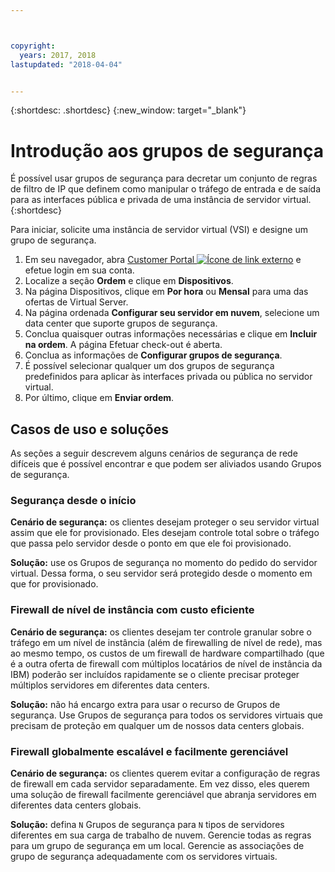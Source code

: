 ```yaml
---



copyright:
  years: 2017, 2018
lastupdated: "2018-04-04"


---
```


{:shortdesc: .shortdesc}
{:new_window: target="_blank"}

# Introdução aos grupos de segurança

É possível usar grupos de segurança para decretar um conjunto de regras de filtro de IP que definem como manipular o tráfego de entrada e de saída para as interfaces pública e privada de uma instância de servidor virtual.
{:shortdesc}

Para iniciar, solicite uma instância de servidor virtual (VSI) e designe um grupo de segurança.
 
1. Em seu navegador, abra [Customer Portal ![Ícone de link externo](../../icons/launch-glyph.svg "Ícone de link externo")](https://control.softlayer.com/) e efetue login em sua conta.
2. Localize a seção **Ordem** e clique em **Dispositivos**.
3. Na página Dispositivos, clique em **Por hora** ou **Mensal** para uma das ofertas de Virtual Server.
4. Na página ordenada **Configurar seu servidor em nuvem**, selecione um data center que suporte grupos de segurança.
5. Conclua quaisquer outras informações necessárias e clique em **Incluir na ordem**. A página Efetuar check-out é aberta.
6. Conclua as informações de **Configurar grupos de segurança**.
7. É possível selecionar qualquer um dos grupos de segurança predefinidos para aplicar às interfaces privada ou pública no servidor virtual.
8. Por último, clique em **Enviar ordem**.

## Casos de uso e soluções
As seções a seguir descrevem alguns cenários de segurança de rede difíceis que é possível encontrar e que podem ser aliviados usando Grupos de segurança.

### Segurança desde o início
**Cenário de segurança:** os clientes desejam proteger o seu servidor virtual assim que ele for provisionado. Eles desejam controle total sobre o tráfego que passa pelo servidor desde o ponto em que ele foi provisionado.

**Solução:** use os Grupos de segurança no momento do pedido do servidor virtual. Dessa forma, o seu servidor será protegido desde o momento em que for provisionado.

### Firewall de nível de instância com custo eficiente
**Cenário de segurança:** os clientes desejam ter controle granular sobre o tráfego em um nível de instância (além de firewalling de nível de rede), mas ao mesmo tempo, os custos de um firewall de hardware compartilhado (que é a outra oferta de firewall com múltiplos locatários de nível de instância da IBM) poderão ser incluídos rapidamente se o cliente precisar proteger múltiplos servidores em diferentes data centers.

**Solução:** não há encargo extra para usar o recurso de Grupos de segurança. Use Grupos de segurança para todos os servidores virtuais que precisam de proteção em qualquer um de nossos data centers globais.

### Firewall globalmente escalável e facilmente gerenciável
**Cenário de segurança:** os clientes querem evitar a configuração de regras de firewall em cada servidor separadamente. Em vez disso, eles querem uma solução de firewall facilmente gerenciável que abranja servidores em diferentes data centers globais.

**Solução:** defina `N` Grupos de segurança para `N` tipos de servidores diferentes em sua carga de trabalho de nuvem. Gerencie todas as regras para um grupo de segurança em um local. Gerencie as associações de grupo de segurança adequadamente com os servidores virtuais.
